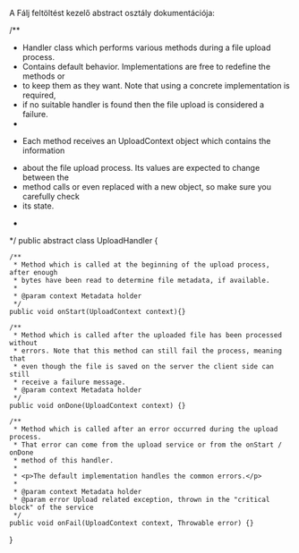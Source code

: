 A Fálj feltöltést kezelő abstract osztály dokumentációja:

/**
 * Handler class which performs various methods during a file upload process.
 * Contains default behavior. Implementations are free to redefine the methods or
 * to keep them as they want. Note that using a concrete implementation is required,
 * if no suitable handler is found then the file upload is considered a failure.
 *
 * <p>Each method receives an UploadContext object which contains the information
 * about the file upload process. Its values are expected to change between the
 * method calls or even replaced with a new object, so make sure you carefully check
 * its state.
 * </p>
 */
public abstract class UploadHandler
{

    /**
     * Method which is called at the beginning of the upload process, after enough
     * bytes have been read to determine file metadata, if available.
     *
     * @param context Metadata holder
     */
    public void onStart(UploadContext context){}

    /**
     * Method which is called after the uploaded file has been processed without
     * errors. Note that this method can still fail the process, meaning that
     * even though the file is saved on the server the client side can still
     * receive a failure message.
     * @param context Metadata holder
     */
    public void onDone(UploadContext context) {}

    /**
     * Method which is called after an error occurred during the upload process.
     * That error can come from the upload service or from the onStart / onDone
     * method of this handler.
     *
     * <p>The default implementation handles the common errors.</p>
     *
     * @param context Metadata holder
     * @param error Upload related exception, thrown in the "critical block" of the service
     */
    public void onFail(UploadContext context, Throwable error) {}
}
